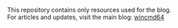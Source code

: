 This repository contains only resources used for the blog.  
For articles and updates, visit the main blog: [wincmd64](https://github.com/wincmd64)
